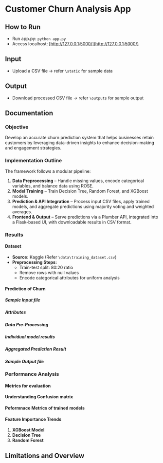 # Customer Churn Analysis App

## How to Run  
- Run app.py: `python app.py`  
- Access localhost: [http://127.0.0.1:5000/](http://127.0.0.1:5000/)  

## Input  
- Upload a CSV file → refer `\static` for sample data  

## Output  
- Download processed CSV file → refer `\outputs` for sample output


## Documentation  

### Objective  
Develop an accurate churn prediction system that helps businesses retain customers by leveraging data-driven insights to enhance decision-making and engagement strategies.  

### Implementation Outline  
The framework follows a modular pipeline:  

1. **Data Preprocessing** – Handle missing values, encode categorical variables, and balance data using ROSE.  
2. **Model Training** – Train Decision Tree, Random Forest, and XGBoost models.  
3. **Prediction & API Integration** – Process input CSV files, apply trained models, and aggregate predictions using majority voting and weighted averages.  
4. **Frontend & Output** – Serve predictions via a Plumber API, integrated into a Flask-based UI, with downloadable results in CSV format.  

### Results  

#### Dataset  
- **Source:** Kaggle (Refer `\data\training_dataset.csv`)  
- **Preprocessing Steps:**  
  - Train-test split: 80:20 ratio  
  - Remove rows with null values  
  - Encode categorical attributes for uniform analysis

#### Prediction of Churn

##### Sample Input file

##### Attributes

##### Data Pre-Processing

##### Individual model results

##### Aggregated Prediction Result 

##### Sample Output file


### Performance Analysis

#### Metrics for evaluation

#### Understanding Confusion matrix

#### Peformnace Metrics of trained models

#### Feature Importance Trends

1. **XGBoost Model**
2. **Decision Tree**
3. **Random Forest**

## Limitations and Overview




